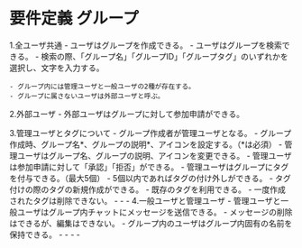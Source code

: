 # 要件定義 グループ

  1.全ユーザ共通
    - ユーザはグループを作成できる。
    - ユーザはグループを検索できる。
    - 検索の際、「グループ名」「グループID」「グループタグ」のいずれかを選択し、文字を入力する。

    - グループ内には管理ユーザと一般ユーザの2種が存在する。
    - グループに属さないユーザは外部ユーザと呼ぶ。

  2.外部ユーザ
    - 外部ユーザはグループに対して参加申請ができる。

  3.管理ユーザとタグについて
    - グループ作成者が管理ユーザとなる。
    - グループ作成時、グループ名*、グループの説明*、アイコンを設定する。（*は必須）
    - 管理ユーザはグループ名、グループの説明、アイコンを変更できる。
    - 管理ユーザは参加申請に対して「承認」「拒否」ができる。
    - 管理ユーザはグループにタグを付与できる。（最大5個）
    - 5個以内であればタグの付け外しができる。
    - タグ付けの際のタグの新規作成ができる。
    - 既存のタグを利用できる。
    - 一度作成されたタグは削除できない。
    - 
    - 
    - 
  4.一般ユーザと管理ユーザ
    - 管理ユーザと一般ユーザはグループ内チャットにメッセージを送信できる。
    - メッセージの削除はできるが、編集はできない。
    - グループ内のユーザはグループ内固有の名前を保持できる。
    - 
    - 
    - 
    - 